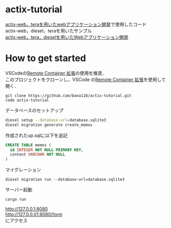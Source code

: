 # actix-tutorial
[actix-web，teraを用いたwebアプリケーション開発](https://banatech.net)で使用したコード  
actix-web，diesel，teraを用いたサンプル  
[actix\-web，tera，dieselを用いたWebアプリケーション開発](https://banatech.net/blog/view/44)

# How to get started
VSCodeの[Remote Container 拡張](https://code.visualstudio.com/docs/remote/containers)の使用を推奨．    
このプロジェクトをクローンし，VSCode の[Remote Container 拡張](https://code.visualstudio.com/docs/remote/containers)を使用して開く．  

```
git clone https://github.com/bana118/actix-tutorial.git
code actix-tutorial
```

データベースのセットアップ
```bash
diesel setup --database-url=database.sqlite3
diesel migration generate create_memos
```

作成されたup.sqlに以下を追記
```sql
CREATE TABLE memos (
  id INTEGER NOT NULL PRIMARY KEY,
  content VARCHAR NOT NULL
)
```

マイグレーション

```
diesel migration run --database-url=database.sqlite3
```

サーバー起動
```
cargo run
```

http://127.0.0.1:8080  
http://127.0.0.01:8080/form  
にアクセス

